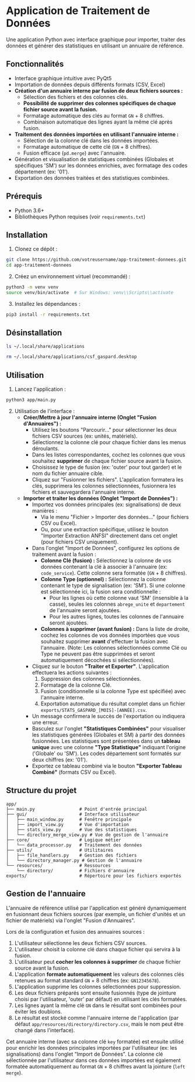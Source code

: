 # Application de Traitement de Données

Une application Python avec interface graphique pour importer, traiter des données et générer des statistiques en utilisant un annuaire de référence.

## Fonctionnalités

- Interface graphique intuitive avec PyQt5
- Importation de données depuis différents formats (CSV, Excel)
- **Création d'un annuaire interne par fusion de deux fichiers sources :**
  - Sélection des fichiers et des colonnes clés.
  - **Possibilité de supprimer des colonnes spécifiques de chaque fichier source avant la fusion.**
  - Formatage automatique des clés au format `GN` + 8 chiffres.
  - Combinaison automatique des lignes ayant la même clé après fusion.
- **Traitement des données importées en utilisant l'annuaire interne :**
  - Sélection de la colonne clé dans les données importées.
  - Formatage automatique de cette clé (`GN` + 8 chiffres).
  - Fusion efficace (`pd.merge`) avec l'annuaire.
- Génération et visualisation de statistiques combinées (Globales et spécifiques 'SM') sur les données enrichies, avec formatage des codes département (ex: '01').
- Exportation des données traitées et des statistiques combinées.

## Prérequis

- Python 3.6+
- Bibliothèques Python requises (voir `requirements.txt`)

## Installation

1. Clonez ce dépôt :

```bash
git clone https://github.com/votreusername/app-traitement-donnees.git
cd app-traitement-donnees
```

2. Créez un environnement virtuel (recommandé) :

```bash
python3 -m venv venv
source venv/bin/activate  # Sur Windows: venv\\Scripts\\activate
```

3. Installez les dépendances :

```bash
pip3 install -r requirements.txt
```

## Désinstallation

```bash
ls ~/.local/share/applications
```

```bash
rm ~/.local/share/applications/csf_gaspard.desktop
```

## Utilisation

1. Lancez l'application :

```bash
python3 app/main.py
```

2. Utilisation de l'interface :
   - **Créer/Mettre à jour l'annuaire interne (Onglet "Fusion d'Annuaires") :**
     - Utilisez les boutons "Parcourir..." pour sélectionner les deux fichiers CSV sources (ex: unités, matériels).
     - Sélectionnez la colonne clé pour chaque fichier dans les menus déroulants.
     - Dans les listes correspondantes, cochez les colonnes que vous souhaitez **supprimer** de chaque fichier source avant la fusion.
     - Choisissez le type de fusion (ex: 'outer' pour tout garder) et le nom du fichier annuaire cible.
     - Cliquez sur "Fusionner les fichiers". L'application formatera les clés, supprimera les colonnes sélectionnées, fusionnera les fichiers et sauvegardera l'annuaire interne.
   - **Importer et traiter les données (Onglet "Import de Données") :**
     - Importez vos données principales (ex: signalisations) de deux manières :
       - Via le menu "Fichier > Importer des données..." (pour fichiers CSV ou Excel).
       - Ou, pour une extraction spécifique, utilisez le bouton "Importer Extraction ANFSI" directement dans cet onglet (pour fichiers CSV uniquement).
     - Dans l'onglet "Import de Données", configurez les options de traitement avant la fusion :
       - **Colonne Clé (fusion) :** Sélectionnez la colonne de vos données contenant la clé à associer à l'annuaire (ex: `code_service`). Cette colonne sera formatée (`GN` + 8 chiffres).
       - **Colonne Type (optionnel) :** Sélectionnez la colonne contenant le type de signalisation (ex: 'SM'). Si une colonne est sélectionnée ici, la fusion sera conditionnelle :
         - Pour les lignes où cette colonne vaut 'SM' (insensible à la casse), seules les colonnes `abrege_unite` et `departement` de l'annuaire seront ajoutées.
         - Pour les autres lignes, toutes les colonnes de l'annuaire seront ajoutées.
       - **Colonnes à supprimer (avant fusion) :** Dans la liste de droite, cochez les colonnes de vos données importées que vous souhaitez supprimer **avant** d'effectuer la fusion avec l'annuaire. (Note: Les colonnes sélectionnées comme Clé ou Type ne peuvent pas être supprimées et seront automatiquement décochées si sélectionnées).
     - Cliquez sur le bouton **"Traiter et Exporter"**. L'application effectuera les actions suivantes :
       1. Suppression des colonnes sélectionnées.
       2. Formatage de la colonne Clé.
       3. Fusion (conditionnelle si la colonne Type est spécifiée) avec l'annuaire interne.
       4. Exportation automatique du résultat complet dans un fichier `exports/STATS_GASPARD_[MOIS]-[ANNÉE].csv`.
     - Un message confirmera le succès de l'exportation ou indiquera une erreur.
     - Basculez sur l'onglet **"Statistiques Combinées"** pour visualiser les statistiques générées (Globales et SM) à partir des données fusionnées. Les statistiques sont présentées dans un **tableau unique** avec une colonne **"Type Statistique"** indiquant l'origine ('Globale' ou 'SM'). Les codes département sont formatés sur deux chiffres (ex: '01').
     - Exportez ce tableau combiné via le bouton **"Exporter Tableau Combiné"** (formats CSV ou Excel).

## Structure du projet

```
app/
├── main.py                 # Point d'entrée principal
├── gui/                    # Interface utilisateur
│   ├── main_window.py      # Fenêtre principale
│   ├── import_view.py      # Vue d'importation
│   ├── stats_view.py       # Vue des statistiques
│   └── directory_merge_view.py # Vue de gestion de l'annuaire
├── core/                   # Logique métier
│   └── data_processor.py   # Traitement des données
├── utils/                  # Utilitaires
│   ├── file_handlers.py    # Gestion des fichiers
│   └── directory_manager.py # Gestion de l'annuaire
└── resources/              # Ressources
    └── directory/          # Fichiers d'annuaire
exports/                    # Répertoire pour les fichiers exportés
```

## Gestion de l'annuaire

L'annuaire de référence utilisé par l'application est généré dynamiquement en fusionnant deux fichiers sources (par exemple, un fichier d'unités et un fichier de matériels) via l'onglet "Fusion d'Annuaires".

Lors de la configuration et fusion des annuaires sources :

1.  L'utilisateur sélectionne les deux fichiers CSV sources.
2.  L'utilisateur choisit la colonne clé dans chaque fichier qui servira à la fusion.
3.  L'utilisateur peut **cocher les colonnes à supprimer** de chaque fichier source avant la fusion.
4.  L'application **formate automatiquement** les valeurs des colonnes clés retenues au format standard `GN` + 8 chiffres (ex: `GN12345678`).
5.  L'application supprime les colonnes sélectionnées pour suppression.
6.  Les deux fichiers préparés sont ensuite fusionnés (type de jointure choisi par l'utilisateur, 'outer' par défaut) en utilisant les clés formatées.
7.  Les lignes ayant la même clé `GN` dans le résultat sont combinées pour éviter les doublons.
8.  Le résultat est stocké comme l'annuaire interne de l'application (par défaut `app/resources/directory/directory.csv`, mais le nom peut être changé dans l'interface).

Cet annuaire interne (avec sa colonne clé `key` formatée) est ensuite utilisé pour enrichir les données principales importées par l'utilisateur (ex: les signalisations) dans l'onglet "Import de Données". La colonne clé sélectionnée par l'utilisateur dans ces données importées est également formatée automatiquement au format `GN` + 8 chiffres avant la jointure (`left merge`).
